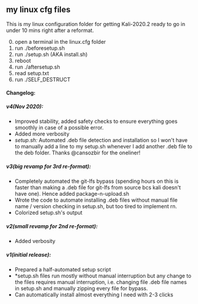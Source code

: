 ## my linux cfg files
This is my linux configuration folder for getting Kali-2020.2 ready to go in under 10 mins right after a reformat.

0. open a terminal in the linux.cfg folder
1. run ./beforesetup.sh
2. run ./setup.sh (AKA install.sh)
3. reboot
4. run ./aftersetup.sh
5. read setup.txt
6. run ./SELF_DESTRUCT

#### Changelog:
##### v4(Nov 2020):
- Improved stability, added safety checks to ensure everything goes smoothly in case of a possible error.
- Added more verbosity
- *setup.sh:* Automated .deb file detection and installation so I won't have to manually add a line to my setup.sh whenever I add another .deb file to the deb folder. Thanks @cansozbir for the oneliner!

##### v3(big revamp for 3rd re-format):
- Completely automated the git-lfs bypass (spending hours on this is faster than making a .deb file for git-lfs from source bcs kali doesn't have one). Hence added package-n-upload.sh
- Wrote the code to automate installing .deb files without manual file name / version checking in setup.sh, but too tired to implement rn.
- Colorized setup.sh's output

##### v2(small revamp for 2nd re-format):
- Added verbosity

##### v1(initial release):
- Prepared a half-automated setup script
- *setup.sh files run mostly without manual interruption but any change to the files requires manual interruption, i.e. changing file .deb file names in setup.sh and manually zipping every file for bypass.
- Can automatically install almost everything I need with 2-3 clicks
